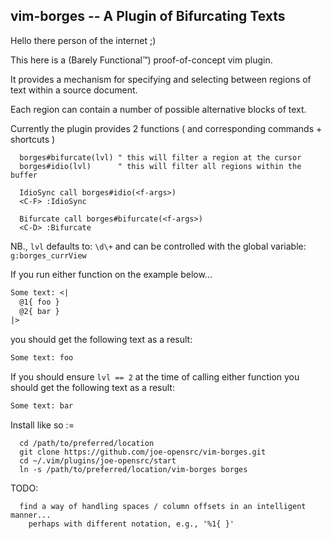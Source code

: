 ## vim-borges -- A Plugin of Bifurcating Texts

Hello there person of the internet ;)

This here is a (Barely Functional™) proof-of-concept vim plugin.

It provides a mechanism for specifying and selecting between 
regions of text within a source document.  

Each region can contain a number of possible alternative blocks of text. 

Currently the plugin provides 2 functions ( and corresponding commands + shortcuts )

```
  borges#bifurcate(lvl) " this will filter a region at the cursor 
  borges#idio(lvl)      " this will filter all regions within the buffer
  
  IdioSync call borges#idio(<f-args>)
  <C-F> :IdioSync 

  Bifurcate call borges#bifurcate(<f-args>)
  <C-D> :Bifurcate 
```

NB., `lvl` defaults to: `\d\+`
and can be controlled with the global variable: `g:borges_currView`

If you run either function on the example below...

```txt
Some text: <|
  @1{ foo }
  @2{ bar }
|>
```

you should get the following text as a result:

```txt
Some text: foo
```

If you should ensure `lvl == 2` at the time of calling either function
you should get the following text as a result:

```txt
Some text: bar 
```

Install like so :=

```
  cd /path/to/preferred/location
  git clone https://github.com/joe-opensrc/vim-borges.git
  cd ~/.vim/plugins/joe-opensrc/start
  ln -s /path/to/preferred/location/vim-borges borges 
```

TODO:
```
  find a way of handling spaces / column offsets in an intelligent manner...
    perhaps with different notation, e.g., '%1{ }'
```
